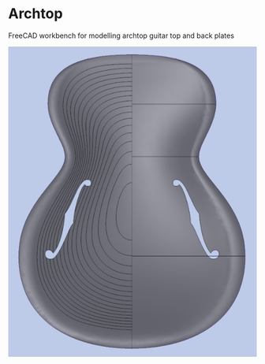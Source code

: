 # Archtop
FreeCAD workbench for modelling archtop guitar top and back plates

![Archtop Workbench](https://github.com/tomate44/Archtop/raw/main/pics/Archtop_WB.jpg)

